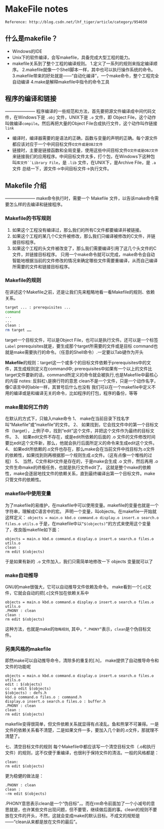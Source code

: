 # MakeFile notes
  ```bash
  Reference: http://blog.csdn.net/lhf_tiger/article/category/954650 
  ```

## 什么是makefile？
* Windows的IDE
* Unix下的软件编译，会写makefile，具备完成大型工程的能力。
* makefile关系到了整个工程的编译规则。
  1.定义了一系列的规则来指定编译顺序。
  2.makefile就像一个Shell脚本一样，其中也可以执行操作系统的命令。 
  3.makefile带来的好处就是——“自动化编译”，一个make命令，整个工程完全自动编译
  4.make是解释makefile中指令的命令工具

## 程序的编译和链接 
———————
程序编译的一些规范和方法，首先要把源文件编译成中间代码文件，在Windows下是 `.obj` 文件，UNIX下是 `.o` 文件，即 Object File，这个动作叫做编译`compile`。然后再把大量的Object File合成执行文件，这个动作叫作链接`link` 
* 编译时，编译器需要的是语法的正确，函数与变量的声明的正确。每个源文件都应该对应于一个中间目标文件`O文件或是OBJ文件`
* 链接时，主要是链接函数和全局变量，使用这些中间目标文件`O文件或是OBJ文件`来链接我们的应用程序。中间目标文件太多，打个包，在Windows下这种包叫`库文件``Library File`，是 `.lib` 文件，在UNIX下，是Archive File，是 `.a` 文件
总结一下，源文件->中间目标文件->执行文件。

## Makefile 介绍
——————— 
make命令执行时，需要一个 Makefile 文件，以告诉make命令需要怎么样的去编译和链接程序。 
### Makefile的书写规则
1. 如果这个工程没有编译过，那么我们的所有C文件都要编译并被链接。
2. 如果这个工程的某几个C文件被修改，那么我们只编译被修改的C文件，并链接目标程序。
3. 如果这个工程的头文件被改变了，那么我们需要编译引用了这几个头文件的C文件，并链接目标程序。
只用一个make命令就可以完成，make命令会自动智能地根据当前的文件修改的情况来确定哪些文件需要重编译，从而自己编译所需要的文件和链接目标程序。

### Makefile的规则 
在讲述这个Makefile之前，还是让我们先来粗略地看一看Makefile的规则、依赖关系。 
  ```bash
  target ... : prerequisites ... 
  command 
  ... 
  ... 
  clean :
  rm target ……
  ```
target一个目标文件，可以是Object File，也可以是执行文件。还可以是一个标签`Label`
prerequisites就是，要生成那个target所需要的文件或是目标
command也就是make需要执行的命令。（任意的Shell命令）.一定要以Tab键作为开头

**Makefile**的规则：target这一个或多个的目标文件依赖于prerequisites中的文件，其生成规则定义在command中; prerequisites中如果有一个以上的文件比target文件要新的话，command所定义的命令就会被执行,也是Makefile中最核心的内容
notes: 反斜杠`\`是换行符的意思
clean不是一个文件，只是一个动作名字，像C语言中的lable一样，其冒号后什么也没有
我们可以在一个makefile中定义不用的编译或是和编译无关的命令，比如程序的打包，程序的备份，等等

### make是如何工作的 
在默认的方式下，只输入make命令
1、	make在当前目录下找名字叫“Makefile”或“makefile”的文件。
2、	如果找到，它会找文件中的第一个目标文件（target），上例子中，找到“edit”这个文件，并把这个文件作为最终的目标文件。
3、	如果edit文件不存在，或是edit所依赖的后面的 .o 文件的文件修改时间要比edit这个文件新，那么，他就会执行后面所定义的命令来生成edit这个文件。
4、	如果edit所依赖的.o文件也存在，那么make会在当前文件中找目标为.o文件的依赖性，如果找到则再根据那一个规则生成.o文件。（这有点像一个堆栈的过程）
5、	当然，C文件和H文件是存在的，于是make会生成 .o 文件，然后再用 .o 文件生命make的终极任务，也就是执行文件edit了。 
这就是整个make的依赖性，make会逐层地找文件的依赖关系，直到最终编译出第一个目标文件。make只管文件的依赖性。

### makefile中使用变量 
为了makefile的易维护，在makefile中可以使用变量。makefile的变量也就是一个字符串，理解成C语言中的宏。
声明一个变量，叫objects。在makefile一开始就这样定义： 
`objects = main.o kbd.o command.o display.o insert.o search.o files.o utils.o`
于是，在makefile中以`“$(objects)”`的方式来使用这个变量了，改良版makefile如下面：
```
objects = main.o kbd.o command.o display.o insert.o search.o files.o utils.o
clean : 
rm edit $(objects) 
```
于是如果有新的 `.o` 文件加入，我们只需简单地修改一下 objects 变量就可以了 

### make自动推导 
GNU的make很强大，它可以自动推导文件依赖及命令。
make看到一个[.o]文件，它就会自动的把[.c]文件加在依赖关系中
```
objects = main.o kbd.o command.o display.o insert.o search.o files.o utils.o 
.PHONY : clean
clean : 
rm edit $(objects)
```
这种方法，也就是make的`隐晦规则`, 其中，`“.PHONY”`表示，`clean`是个伪目标文件。 

### 另类风格的makefile 
即然make可以自动推导命令，清除多的重复的[.h]， make提供了自动推导命令和文件的功能呢
```
objects = main.o kbd.o command.o display.o insert.o search.o files.o utils.o 
edit : $(objects) 
cc -o edit $(objects) 
$(objects) : defs.h
kbd.o command.o files.o : command.h
display.o insert.o search.o files.o : buffer.h 
.PHONY : clean 
clean : 
rm edit $(objects) 
```
makefile变得很简单，但文件依赖关系就显得有点凌乱。鱼和熊掌不可兼得。一是文件的依赖关系看不清楚，二是如果文件一多，要加入几个新的.o文件，那就理不清楚了。 

七、清空目标文件的规则 
每个Makefile中都应该写一个清空目标文件（.o和执行文件）的规则，这不仅便于重编译，也很利于保持文件的清洁。一般的风格都是： 
```
clean: 
rm edit $(objects) 
```
更为稳健的做法是：
```
.PHONY : clean 
clean : 
-rm edit $(objects)
```
.PHONY意思表示clean是一个“伪目标”，。而在rm命令前面加了一个小减号的意思就是，也许某些文件出现问题，但不要管，继续做后面的事。clean的规则不要放在文件的开头，不然，这就会变成make的默认目标。不成文的规矩是——“clean从来都是放在文件的最后”。 
